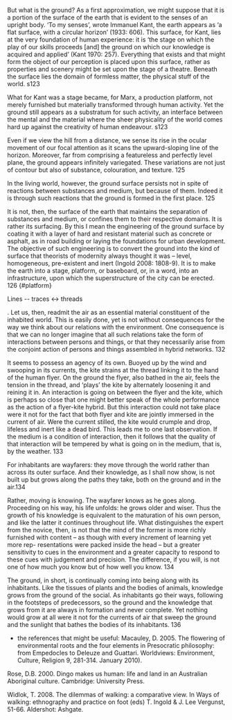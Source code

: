 But what is the ground? As a first approximation, we might suppose that it is a portion of the surface of the earth that is evident to the senses of an upright body. ‘To my senses’, wrote Immanuel Kant, the earth appears as ‘a flat surface, with a circular horizon’ (1933: 606). This surface, for Kant, lies at the very foundation of human experience: it is ‘the stage on which the play of our skills proceeds [and] the ground on which our knowledge is acquired and applied’ (Kant 1970: 257). Everything that exists and that might form the object of our perception is placed upon this surface, rather as properties and scenery might be set upon the stage of a theatre. Beneath the surface lies the domain of formless matter, the physical stuff of the world. s123

What for Kant was a stage became, for Marx, a production platform, not merely furnished but materially transformed through human activity. Yet the ground still appears as a substratum for such activity, an interface between the mental and the material where the sheer physicality of the world comes hard up against the creativity of human endeavour. s123


Even if we view the hill from a distance, we sense its rise in the ocular movement of our focal attention as it scans the upward-sloping line of the horizon. Moreover, far from comprising a featureless and perfectly level plane, the ground appears infinitely variegated. These variations are not just of contour but also of substance, colouration, and texture. 125

In the living world, however, the ground surface persists not in spite of reactions between substances and medium, but because of them. Indeed it is through such reactions that the ground is formed in the first place. 125

It is not, then, the surface of the earth that maintains the separation of substances and medium, or confines them to their respective domains. It is rather its surfacing. By this I mean the engineering of the ground surface by coating it with a layer of hard and resistant material such as concrete or asphalt, as in road building or laying the foundations for urban development. The objective of such engineering is to convert the ground into the kind of surface that theorists of modernity always thought it was – level, homogeneous, pre-existent and inert (Ingold 2008: 1808-9). It is to make the earth into a stage, platform, or baseboard, or, in a word, into an infrastructure, upon which the superstructure of the city can be erected. 126 {#platform}

Lines -- traces <-> threads

. Let us, then, readmit the air as an essential material constituent of the inhabited world. This is easily done, yet is not without consequences for the way we think about our relations with the environment. One consequence is that we can no longer imagine that all such relations take the form of interactions between persons and things, or that they necessarily arise from the conjoint action of persons and things assembled in hybrid networks. 132

It seems to possess an agency of its own. Buoyed up by the wind and swooping in its currents, the kite strains at the thread linking it to the hand of the human flyer. On the ground the flyer, also bathed in the air, feels the tension in the thread, and ‘plays’ the kite by alternately loosening it and reining it in. An interaction is going on between the flyer and the kite, which is perhaps so close that one might better speak of the whole performance as the action of a flyer-kite hybrid. But this interaction could not take place were it not for the fact that both flyer and kite are jointly immersed in the current of air. Were the current stilled, the kite would crumple and drop, lifeless and inert like a dead bird. This leads me to one last observation. If the medium is a condition of interaction, then it follows that the quality of that interaction will be tempered by what is going on in the medium, that is, by the weather. 133

For inhabitants are wayfarers: they move through the world rather than across its outer surface. And their knowledge, as I shall now show, is not built up but grows along the paths they take, both on the ground and in the air.134

Rather, moving is knowing. The wayfarer knows as he goes along. Proceeding on his way, his life unfolds: he grows older and wiser. Thus the growth of his knowledge is equivalent to the maturation of his own person, and like the latter it continues throughout life. What distinguishes the expert from the novice, then, is not that the mind of the former is more richly furnished with content – as though with every increment of learning yet more rep- resentations were packed inside the head – but a greater sensitivity to cues in the environment and a greater capacity to respond to these cues with judgement and precision. The difference, if you will, is not one of how much you know but of how well you know. 134

The ground, in short, is continually coming into being along with its inhabitants. Like the tissues of plants and the bodies of animals, knowledge grows from the ground of the social. As inhabitants go their ways, following in the footsteps of predecessors, so the ground and the knowledge that grows from it are always in formation and never complete. Yet nothing would grow at all were it not for the currents of air that sweep the ground and the sunlight that bathes the bodies of its inhabitants. 136

- the references that might be useful:
Macauley, D. 2005. The flowering of environmental roots and the four elements in Presocratic philosophy: from Empedocles to Deleuze and Guattari. Worldviews: Environment, Culture, Religion 9, 281-314. January 2010).


Rose, D.B. 2000. Dingo makes us human: life and land in an Australian Aboriginal culture. Cambridge: University Press.

Widlok, T. 2008. The dilemmas of walking: a comparative view. In Ways of walking: ethnography and practice on foot (eds) T. Ingold & J. Lee Vergunst, 51-66. Aldershot: Ashgate.

